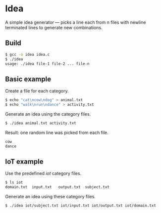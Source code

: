 # Idea
A simple idea generator — picks a line each from n files with newline terminated lines to generate new combinations.

## Build
```bash
$ gcc -o idea idea.c
$ ./idea
usage: ./idea file-1 file-2 ... file-n
```

## Basic example
Create a file for each category.
```bash
$ echo "cat\ncow\ndog" > animal.txt
$ echo "walk\nrun\ndance" > activity.txt
```

Generate an idea using the category files.
```bash
$ ./idea animal.txt activity.txt
```

Result: one random line was picked from each file.
```bash
cow
dance
```

## IoT example
Use the predefined _iot_ category files.
```bash
$ ls iot
domain.txt	input.txt	output.txt	subject.txt
```

Generate an idea using these category files.
```bash
$ ./idea iot/subject.txt iot/input.txt iot/output.txt iot/domain.txt
```
